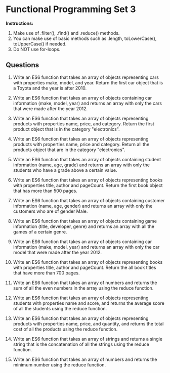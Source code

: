 # Functional Programming Set 3

**Instructions:**

1. Make use of .filter(), .find() and .reduce() methods.
2. You can make use of basic methods such as .length, toLowerCase(), toUpperCase() if needed.
3. Do NOT use for-loops.

## Questions

1. Write an ES6 function that takes an array of objects representing cars with properties make, model, and year. Return the first car object that is a Toyota and the year is after 2010.

2. Write an ES6 function that takes an array of objects containing car information (make, model, year) and returns an array with only the cars that were made after the year 2012.

3. Write an ES6 function that takes an array of objects representing products with properties name, price, and category. Return the first product object that is in the category "electronics".

4. Write an ES6 function that takes an array of objects representing products with properties name, price and category. Return all the products object that are in the category "electronics".

5. Write an ES6 function that takes an array of objects containing student information (name, age, grade) and returns an array with only the students who have a grade above a certain value.

6. Write an ES6 function that takes an array of objects representing books with properties title, author and pageCount. Return the first book object that has more than 500 pages.

7. Write an ES6 function that takes an array of objects containing customer information (name, age, gender) and returns an array with only the customers who are of gender Male.

8. Write an ES6 function that takes an array of objects containing game information (title, developer, genre) and returns an array with all the games of a certain genre.

9. Write an ES6 function that takes an array of objects containing car information (make, model, year) and returns an array with only the car model that were made after the year 2012.

10. Write an ES6 function that takes an array of objects representing books with properties title, author and pageCount. Return the all book titles that have more than 700 pages.

11. Write an ES6 function that takes an array of numbers and returns the sum of all the even numbers in the array using the reduce function.

12. Write an ES6 function that takes an array of objects representing students with properties name and score, and returns the average score of all the students using the reduce function.

13. Write an ES6 function that takes an array of objects representing products with properties name, price, and quantity, and returns the total cost of all the products using the reduce function.

14. Write an ES6 function that takes an array of strings and returns a single string that is the concatenation of all the strings using the reduce function.

15. Write an ES6 function that takes an array of numbers and returns the minimum number using the reduce function.
